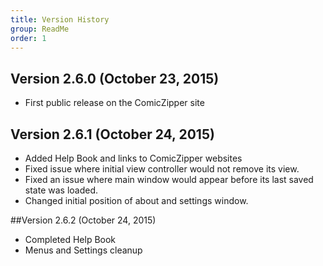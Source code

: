 ```yaml
---
title: Version History
group: ReadMe
order: 1
---
```


## Version 2.6.0 (October 23, 2015)
* First public release on the ComicZipper site

## Version 2.6.1 (October 24, 2015)
* Added Help Book and links to ComicZipper websites
* Fixed issue where initial view controller would not remove its view.
* Fixed an issue where main window would appear before its last saved state was loaded.
* Changed initial position of about and settings window.

##Version 2.6.2 (October 24, 2015)
* Completed Help Book
* Menus and Settings cleanup